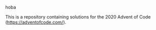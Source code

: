 hoba

This is a repository containing solutions for the 2020 Advent of Code
(https://adventofcode.com/).
